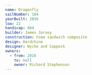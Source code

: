 ```yaml
---
name: Dragonfly
sailNumber: 104
yearBuilt: 2016
loa: 22
handicap: 884
builder: James Jarvey
construction: Foam sandwich composite
design: Hardchine
designer: Wyche and Coppock
owners:
  - from: 2016
    to: null
    owner: Richard Stephenson
---
```

